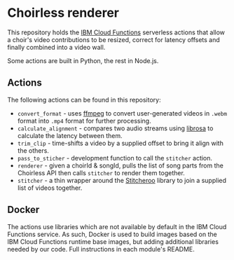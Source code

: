 # Choirless renderer

This repository holds the [IBM Cloud Functions](https://cloud.ibm.com/functions) serverless actions that allow a choir's video contributions to be resized, correct for latency offsets and finally combined into a video wall.

Some actions are built in Python, the rest in Node.js.

## Actions

The following actions can be found in this repository:

- `convert_format` - uses [ffmpeg](https://ffmpeg.org/) to convert user-generated videos in `.webm` format into `.mp4` format for further processing.
- `calculate_alignment` - compares two audio streams using [librosa](https://github.com/librosa/librosa) to calculate the latency between them.
- `trim_clip` - time-shifts a video by a supplied offset to bring it align with the others.
- `pass_to_sticher` - development function to call the `stitcher` action.
- `renderer` - given a choirId & songId, pulls the list of song parts from the Choirless API then calls `stitcher` to render them together.
- `stitcher` - a thin wrapper around the [Stitcheroo](https://github.com/Choirless/Stitcheroo) library to join a supplied list of videos together.

## Docker

The actions use libraries which are not available by default in the IBM Cloud Functions service. As such, Docker is used to build images based on the IBM Cloud Functions runtime base images, but adding additional libraries needed by our code. Full instructions in each module's README.
